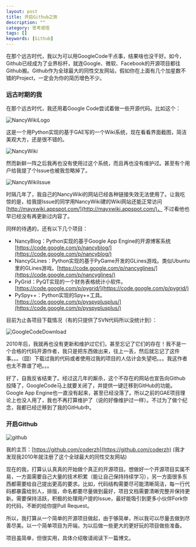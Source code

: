 ```yaml
---
layout: post
title: 开启Github之旅
description: ""
category: 思考感悟
tags: []
keywords: [Github]
---
```

在那个远古时代，我以为可以用GoogleCode干点事，结果啥也没干好。如今，Github已经成为了业界标杆，就连Google、微软、Facebook的开源项目都往Github搬。Github作为全球最大的同性交友网站，假如你在上面有几个加星数不错的Project，一定会为你的简历增色不少。

<!-- more -->

### 远古时期的我

在那个远古时代，我还用着Google Code尝试着做一些开源代码。比如这个：

![NancyWikiLogo](https://mmbiz.qlogo.cn/mmbiz/otHvoL6neeIJLiaBDrUlGtkQ3qgwBJDQkoHQlGAjahxkoarOsAibfbib4YFdQIL4CVocDPq0Ntru9nYUY2YcsXWhw/0?wx_fmt=png)

这是一个用Python实现的基于GAE写的一个Wiki系统，现在看看界面截图，简洁美观大方，还是很不错的。

![NancyWiki](https://mmbiz.qlogo.cn/mmbiz/otHvoL6neeIJLiaBDrUlGtkQ3qgwBJDQklgp8Dw481fPUuVnicAvIyJfPDeDSKiccK1tYHIGdoReAXGO6sMSgZHwg/0?wx_fmt=jpeg)


然而新鲜一阵之后我再也没有使用过这个系统，而且再也没有维护过。甚至有个用户给我提了个Issue也被我忽略掉了。

![NancyWikiIssue](https://mmbiz.qlogo.cn/mmbiz/otHvoL6neeIJLiaBDrUlGtkQ3qgwBJDQkEnguazW4ibqtiaSnbwJaP8yWftpsLXhuPzKpgXDk3AuRd8wv3g9cdH7g/0?wx_fmt=png)

时隔几年了，我自己的NancyWiki的网站已经各种链接失效无法使用了。让我吃惊的是，给我提Issue的同学用NancyWiki建的Wiki网站还能正常访问 [http://mayxwiki.appspot.com/](http://mayxwiki.appspot.com/)， 不过看他也早已经没有再更新过内容了。

同样的待遇的，还有以下几个项目：

* NancyBlog：Python实现的基于Google App Engine的开源博客系统 [https://code.google.com/p/nancyblog/](https://code.google.com/p/nancyblog/)
* NancyGLines：Python实现的基于PyGame开发的GLines游戏。类似Ubuntu里的GLines游戏。[https://code.google.com/p/nancyglines/](https://code.google.com/p/nancyglines/)
* PyGrid：PyQT实现的一个财务表格统计小软件。[https://code.google.com/p/pygrid/](https://code.google.com/p/pygrid/)
* PySpy++：Python实现的Spy++工具。[https://code.google.com/p/pyspyplusplus/](https://code.google.com/p/pyspyplusplus/)

目前为止各项目下载情况（有的只提供了SVN代码所以没统计到）：

![GoogleCodeDownload](https://mmbiz.qlogo.cn/mmbiz/otHvoL6neeIJLiaBDrUlGtkQ3qgwBJDQkdpIKzkztmfrktGFMLPw0Xa84NqsT7uJoriayfKTGRtPf4dcVbwkUrBg/0?wx_fmt=png)

2010年后，我就再也没有更新和维护过它们，甚至忘记了它们的存在！我不是一个合格的代码开源作者，我只是把东西做出来，往上一丢，然后就忘记了这件事。。。（囧）下载过我的代码或者使用过我的项目的人估计会失望吧。。。我这作者也太不靠谱了吧。。。

好了，自我反省结束了。经过这几年的厮杀，这个不存在的网站也宣告向Github投降了，GoogleCode马上就要关闭了，并提供一键迁移到GitHub的功能。Google App Engine也一直没有起来，甚至已经没落了。所以之前的GAE项目理论上也没人用了，我也不再打算维护了（说的好像维护过一样）。不过为了做个纪念，我都已经迁移到了我的GitHub中。

### 开启Github

![github](https://mmbiz.qlogo.cn/mmbiz/otHvoL6neeIJLiaBDrUlGtkQ3qgwBJDQkic1MPQibIicyZfjSWZcaiatrZvxeKcXDLMPibL1sztNm1pTOXdzJoUIkyBw/0?wx_fmt=png)


我的主页：[https://github.com/coderzh](https://github.com/coderzh)    (我才发现我2010年就注册了这个全球最大的同性交友网站)

现在的我，打算认认真真的开始做个真正的开源项目。想做好一个开源项目实属不易，一方面需要自己大量的技术积累（能让自己保持持续学习），另一方面很多东西都需要给自己提出更高的要求。比如，代码结构需要尽可能清晰简洁，每一行代码都暴露给别人，排版，命名都要尽量做到最好，项目文档需要清晰完整并保持更新。需要保持活跃，积极的处理用户提的Issue，最好能吸引到更多小伙伴Fork你的代码，不断的给你提Pull Request。

所以，我打算从一个简单的开源项目做起，由于够简单，所以我可以尽量去做到尽善尽美。以一个简单项目为开端，为以后做一些更大的更好玩的项目做些准备。

项目虽简单，但很实用，具体介绍敬请阅读下一篇博文。

